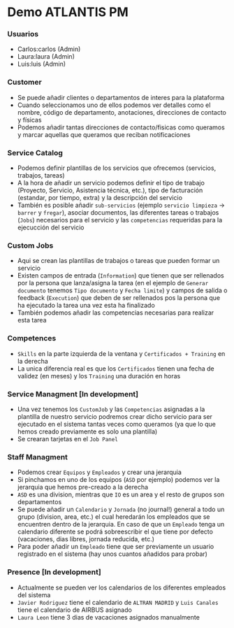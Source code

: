 # Demo ATLANTIS PM


### Usuarios

- Carlos:carlos (Admin)
- Laura:laura   (Admin)
- Luis:luis     (Admin)

### Customer

- Se puede añadir clientes o departamentos de interes para la plataforma
- Cuando seleccionamos uno de ellos podemos ver detalles como el nombre, código de departamento, anotaciones, direcciones de contacto y físicas
- Podemos añadir tantas direcciones de contacto/fisicas como queramos y marcar aquellas que queramos que reciban notificaciones

### Service Catalog

- Podemos definir plantillas de los servicios que ofrecemos (servicios, trabajos, tareas)
- A la hora de añadir un servicio podemos definir el tipo de trabajo (Proyecto, Servicio, Asistencia técnica, etc.), tipo de facturación (estandar, por tiempo, extra) y
la descripción del servicio
- También es posible añadir `sub-servicios` (ejemplo `servicio limpieza` -> `barrer` y `fregar`), asociar documentos, las diferentes tareas o trabajos (`Jobs`) necesarios para el servicio
y las `competencias` requeridas para la ejecucción del servicio

### Custom Jobs

- Aqui se crean las plantillas de trabajos o tareas que pueden formar un servicio
- Existen campos de entrada (`Information`) que tienen que ser rellenados por la persona que lanza/asigna la tarea (en el ejemplo de `Generar documento` tenemos `Tipo documento` y `Fecha limite`) 
y campos de salida o feedback (`Execution`) que deben de ser rellenados pos la persona que ha ejecutado la tarea una vez esta ha finalizado
- También podemos añadir las competencias necesarias para realizar esta tarea

### Competences

- `Skills` en la parte izquierda de la ventana y `Certificados + Training` en la derecha
- La unica diferencia real es que los `Certificados` tienen una fecha de validez (en meses) y los `Training` una duración en horas

### Service Managment [**In development**]

- Una vez tenemos los `CustomJob` y las `Competencias` asignadas a la plantilla de nuestro servicio podremos crear dicho servicio para ser ejecutado en el sistema tantas veces como queramos
(ya que lo que hemos creado previamente es solo una plantilla)
- Se crearan tarjetas en el `Job Panel`

### Staff Managment

- Podemos crear `Equipos` y `Empleados` y crear una jerarquia
- Si pinchamos en uno de los equipos (`ASD` por ejemplo) podemos ver la jerarquia que hemos pre-creado a la derecha
- `ASD` es una division, mientras que `IO` es un area y el resto de grupos son departamentos
- Se puede añadir un `Calendario` y `Jornada` (no journal!) general a todo un grupo (division, area, etc.) el cual heredarán los empleados que se encuentren dentro de la jerarquia. En caso de que un `Empleado` tenga un calendario diferente 
se podrá sobreescribir el que tiene por defecto (vacaciones, dias libres, jornada reducida, etc.)
- Para poder añadir un `Empleado` tiene que ser previamente un usuario registrado en el sistema (hay unos cuantos añadidos para probar)

### Presence [**In development**]

- Actualmente se pueden ver los calendarios de los diferentes empleados del sistema
- `Javier Rodriguez` tiene el calendario de `ALTRAN MADRID` y `Luis Canales` tiene el calendario de AIRBUS asignado
- `Laura Leon` tiene 3 dias de vacaciones asignados manualmente

